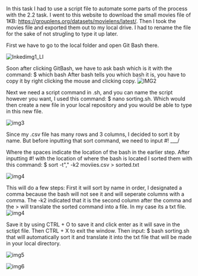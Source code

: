 In this task I had to use a script file to automate some parts of the process with the 2.2 task. 
I went to this website to download the small movies file of 1KB: https://grouplens.org/datasets/movielens/latest/. Then I took the movies file and exported them out to my local drive.
I had to rename the file for the sake of not strugling to type it up later.


First we have to go to the local folder and open Git Bash there.


![Inkedimg1_LI](https://user-images.githubusercontent.com/87336176/127564281-1c80191c-b85e-48ea-b309-a72cc71c71b9.jpg)

Soon after clicking GitBash, we have to ask bash which is it with the command: $ which bash
After bash tells you which bash it is, you have to copy it by right clicking the mouse and clicking copy.
![IMG2](https://user-images.githubusercontent.com/87336176/127564586-38da384d-dd19-4fa4-83ad-b4cb5b1fd20d.jpg)

Next we need a script command in .sh, and you can name the script however you want, I used this command: $ nano sorting.sh.
Which would then create a new file in your local repository and you would be able to type in this new file. 

![img3](https://user-images.githubusercontent.com/87336176/127564991-e490e51c-5086-44a9-bda9-360d6d3d80c6.jpg)

Since my .csv file has many rows and 3 columns, I decided to sort it by name. But before inputting that sort command, we need to input #! ___/

Where the spaces indicate the location of the bash in the earlier step.
After inputting #! with the location of where the bash is located I sorted them with this command:
$ sort -t"," -k2 moviies.csv > sorted.txt

![img4](https://user-images.githubusercontent.com/87336176/127565489-cd9a6138-6449-41c5-811c-33b38066c90b.jpg)

This will do a few steps: First it will sort by name in order, I designated a comma because the bash will not see it and will seperate columns with a comma.
The -k2 indicated that it is the second column after the comma and the > will translate the sorted command into a file. In my case its a txt file.
![img4](https://user-images.githubusercontent.com/87336176/127566333-3cf7c155-e32f-497e-88d1-66aef5036f56.jpg)

Save it by using CTRL + O to save it and click enter as it will save in the sctipt file. Then CTRL + X to exit the window. 
Then input: $ bash sorting.sh that will automatically sort it and translate it into the txt file that will be made in your local directory.

![img5](https://user-images.githubusercontent.com/87336176/127566631-bc91c57b-f9e4-41d3-b4c1-808159eabd97.jpg)

![img6](https://user-images.githubusercontent.com/87336176/127566655-586b83c4-6888-476f-bbbf-f18995989f80.jpg)

